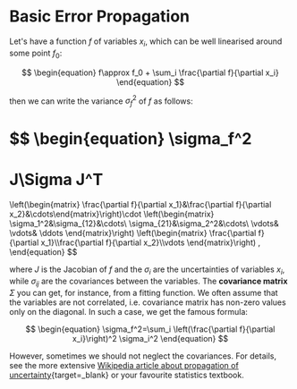 
# Basic Error Propagation

Let's have a function $f$ of variables $x_i$, which can be well linearised around some point $f_0$:

$$
\begin{equation}
f\approx f_0 + \sum_i \frac{\partial f}{\partial x_i}
\end{equation}
$$

then we can write the variance $\sigma_f^2$ of $f$ as follows:

$$
\begin{equation}
\sigma_f^2
=
J\Sigma J^T
=
\left(\begin{matrix} \frac{\partial f}{\partial x_1}&\frac{\partial f}{\partial x_2}&\cdots\end{matrix}\right)\cdot
\left(\begin{matrix} \sigma_1^2&\sigma_{12}&\cdots\\ \sigma_{21}&\sigma_2^2&\cdots\\ \vdots& \vdots& \ddots \end{matrix}\right)
\left(\begin{matrix} \frac{\partial f}{\partial x_1}\\\frac{\partial f}{\partial x_2}\\\vdots \end{matrix}\right)
,
\end{equation}
$$

where $J$ is the Jacobian of $f$ and the $\sigma_i$ are the uncertainties of variables $x_i$, while $\sigma_{ij}$ are the covariances between the variables.
The **covariance matrix** $\Sigma$ you can get, for instance, from a fitting function.
We often assume that the variables are not correlated, i.e. covariance matrix has non-zero values only on the diagonal.
In such a case, we get the famous formula:

$$
\begin{equation}
\sigma_f^2=\sum_i \left(\frac{\partial f}{\partial x_i}\right)^2 \sigma_i^2  
\end{equation}
$$

However, sometimes we should not neglect the covariances.
For details, see the more extensive [Wikipedia article about propagation of uncertainty][wiki_propagation_uncertainty]{target=_blank} or your favourite statistics textbook.


[wiki_propagation_uncertainty]: https://en.wikipedia.org/wiki/Propagation_of_uncertainty

